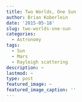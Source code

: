 ```yaml
---
title: Two Worlds, One Sun
author: Brian Koberlein
date: '2015-05-18'
slug: two-worlds-one-sun
categories:
  - Astronomy
tags:
  - Sun
  - Mars
  - Rayleigh scattering
description: ~
lastmod: ~
type: post
featured_image: ~
featured_image_caption: ''
---
```

